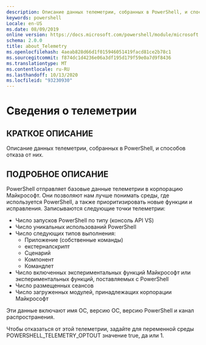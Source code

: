 ```yaml
---
description: Описание данных телеметрии, собранных в PowerShell, и способов отказа от них.
keywords: powershell
Locale: en-US
ms.date: 08/09/2019
online version: https://docs.microsoft.com/powershell/module/microsoft.powershell.core/about/about_telemetry?view=powershell-7&WT.mc_id=ps-gethelp
schema: 2.0.0
title: about_Telemetry
ms.openlocfilehash: 4aeab828d66d1f015946051419facd81ce2b78c1
ms.sourcegitcommit: f874dc1d4236e06a3df195d179f59e0a7d9f8436
ms.translationtype: MT
ms.contentlocale: ru-RU
ms.lasthandoff: 10/13/2020
ms.locfileid: "93230930"
---
```

# <a name="about-telemetry"></a>Сведения о телеметрии

## <a name="short-description"></a>КРАТКОЕ ОПИСАНИЕ

Описание данных телеметрии, собранных в PowerShell, и способов отказа от них.

## <a name="long-description"></a>ПОДРОБНОЕ ОПИСАНИЕ

PowerShell отправляет базовые данные телеметрии в корпорацию Майкрософт.
Они позволяют нам лучше понимать среды, где используется PowerShell, а также приоритизировать новые функции и исправления.
Записываются следующие точки телеметрии:

- Число запусков PowerShell по типу (консоль API VS)
- Число уникальных использований PowerShell
- Число следующих типов выполнения:
  - Приложение (собственные команды)
  - екстерналскрипт
  - Сценарий
  - Компонент
  - Командлет
- Число включенных экспериментальных функций Майкрософт или экспериментальных функций, поставляемых с PowerShell
- Число размещенных сеансов
- Число загруженных модулей, принадлежащих корпорации Майкрософт

Эти данные включают имя ОС, версию ОС, версию PowerShell и канал распространения.

Чтобы отказаться от этой телеметрии, задайте для переменной среды POWERSHELL_TELEMETRY_OPTOUT значение true, да или 1.
